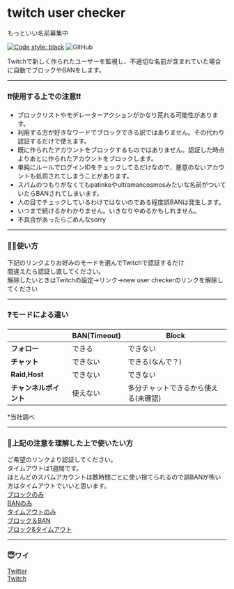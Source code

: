 # twitch user checker
もっといい名前募集中  
  
[![Code style: black](https://img.shields.io/badge/code%20style-black-000000.svg)](https://github.com/psf/black)
![GitHub](https://img.shields.io/github/license/Charahiro-tan/twitch-user-checker)
  
Twitchで新しく作られたユーザーを監視し、不適切な名前が含まれていた場合に自動でブロックやBANをします。
____
### ❗❗使用する上での注意❗❗
- ブロックリストやモデレーターアクションがかなり荒れる可能性があります。
- 利用する方が好きなワードでブロックできる訳ではありません。その代わり認証するだけで使えます。
- 既に作られたアカウントをブロックするものではありません。認証した時点よりあとに作られたアカウントをブロックします。
- 単純にルールでログインIDをチェックしてるだけなので、悪意のないアカウントも処罰されてしまうことがあります。
- スパムのつもりがなくてもpatinkoやultramancosmosみたいな名前がついていたらBANされてしまいます。
- 人の目でチェックしているわけではないのである程度誤BANは発生します。
- いつまで続けるかわかりません。いきなりやめるかもしれません。
- 不具合があったらごめんなsorry
  
____
### 💁‍♂️使い方
下記のリンクよりお好みのモードを選んでTwitchで認証するだけ  
間違えたら認証し直してください。  
解除したいときはTwitchの設定→リンク→new user checkerのリンクを解除してください
  
____
### ❓モードによる違い
||BAN(Timeout)|Block|
---|---|---
|**フォロー**|できる|できない|
|**チャット**|できない|できる(なんで？)|
|**Raid,Host**|できない|できない|
|**チャンネルポイント**|使えない|多分チャットできるから使える(未確認)|
*当社調べ
  
____
### 🔗上記の注意を理解した上で使いたい方
ご希望のリンクより認証してください。  
タイムアウトは1週間です。  
ほとんどのスパムアカウントは数時間ごとに使い捨てられるので誤BANが怖い方はタイムアウトでいいと思います。  
[ブロックのみ](https://ban-app.f5.si?mode=block)  
[BANのみ](https://ban-app.f5.si?mode=ban)  
[タイムアウトのみ](https://ban-app.f5.si?mode=timeout)  
[ブロック＆BAN](https://ban-app.f5.si?mode=block_ban)  
[ブロック&タイムアウト](https://ban-app.f5.si?mode=block_timeout)  
____
### 😇ワイ
[Twitter](https://twitter.com/__Charahiro)  
[Twitch](https://www.twitch.tv/charahiro_)